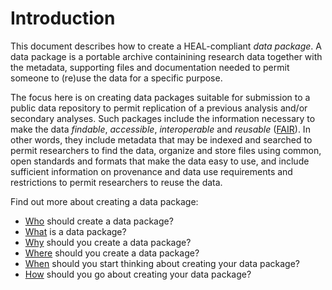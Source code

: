 # Introduction

This document describes how to create a HEAL-compliant *data package*. A data
package is a portable archive containining research data together with the
metadata, supporting files and documentation needed to permit someone to
(re)use the data for a specific purpose.

The focus here is on creating data packages suitable for submission to a
public data repository to permit replication of a previous analysis and/or
secondary analyses. Such packages include the information necessary to make
the data *findable*, *accessible*, *interoperable* and *reusable*
([FAIR](https://www.go-fair.org/fair-principles/)). In other words, they
include metadata that may be indexed and searched to permit researchers to
find the data, organize and store files using common, open standards and
formats that make the data easy to use, and include sufficient information on
provenance and data use requirements and restrictions to permit researchers to
reuse the data.

Find out more about creating a data package: 

* [Who](./intro/who.md) should create a data package?
* [What](./intro/what.md) is a data package?
* [Why](./intro/why.md) should you create a data package?
* [Where](./intro/where.md) should you create a data package?
* [When](./intro/when.md) should you start thinking about creating your data package?
* [How](./intro/how.md) should you go about creating your data package? 